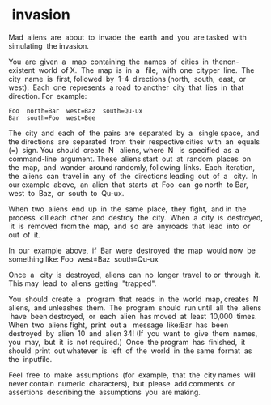  ​ invasion
==============
Mad​ ​ aliens​ ​ are​ ​ about​ ​ to​ ​ invade​ ​ the​ ​ earth​ ​ and​ ​ you​ ​ are​ ​ tasked​ ​ with​ ​ simulating​ ​ the
invasion.


You​ ​ are​ ​ given​ ​ a ​ ​ map​ ​ containing​ ​ the​ ​ names​ ​ of​ ​ cities​ ​ in​ ​ the​ ​ non-existent​ ​ world​ ​ of
X.​ ​ The​ ​ map​ ​ is​ ​ in​ ​ a ​ ​ file,​ ​ with​ ​ one​ ​ city​ ​ per​ ​ line.​ ​ The​ ​ city​ ​ name​ ​ is​ ​ first,
followed​ ​ by​ ​ 1-4​ ​ directions​ ​ (north,​ ​ south,​ ​ east,​ ​ or​ ​ west).​ ​ Each​ ​ one​ ​ represents​ ​ a
road​ ​ to​ ​ another​ ​ city​ ​ that​ ​ lies​ ​ in​ ​ that​ ​ direction.
For​ ​ example:

```
Foo​ ​ north=Bar​ ​ west=Baz​ ​ south=Qu-ux
Bar​ ​ south=Foo​ ​ west=Bee
```

The​ ​ city​ ​ and​ ​ each​ ​ of​ ​ the​ ​ pairs​ ​ are​ ​ separated​ ​ by​ ​ a ​ ​ single​ ​ space,​ ​ and​ ​ the
directions​ ​ are​ ​ separated​ ​ from​ ​ their​ ​ respective​ ​ cities​ ​ with​ ​ an​ ​ equals​ ​ (=)​ ​ sign.
You​ ​ should​ ​ create​ ​ N ​ ​ aliens,​ ​ where​ ​ N ​ ​ is​ ​ specified​ ​ as​ ​ a ​ ​ command-line​ ​ argument.
These​ ​ aliens​ ​ start​ ​ out​ ​ at​ ​ random​ ​ places​ ​ on​ ​ the​ ​ map,​ ​ and​ ​ wander​ ​ around​ ​ randomly,
following​ ​ links.​ ​ Each​ ​ iteration,​ ​ the​ ​ aliens​ ​ can​ ​ travel​ ​ in​ ​ any​ ​ of​ ​ the​ ​ directions
leading​ ​ out​ ​ of​ ​ a ​ ​ city.​ ​ In​ ​ our​ ​ example​ ​ above,​ ​ an​ ​ alien​ ​ that​ ​ starts​ ​ at​ ​ Foo​ ​ can​ ​ go
north​ ​ to​ ​ Bar,​ ​ west​ ​ to​ ​ Baz,​ ​ or​ ​ south​ ​ to​ ​ Qu-ux.

When​ ​ two​ ​ aliens​ ​ end​ ​ up​ ​ in​ ​ the​ ​ same​ ​ place,​ ​ they​ ​ fight,​ ​ and​ ​ in​ ​ the​ ​ process​ ​ kill
each​ ​ other​ ​ and​ ​ destroy​ ​ the​ ​ city.​ ​ When​ ​ a ​ ​ city​ ​ is​ ​ destroyed,​ ​ it​ ​ is​ ​ removed​ ​ from
the​ ​ map,​ ​ and​ ​ so​ ​ are​ ​ any​ ​ roads​ ​ that​ ​ lead​ ​ into​ ​ or​ ​ out​ ​ of​ ​ it.

In​ ​ our​ ​ example​ ​ above,​ ​ if​ ​ Bar​ ​ were​ ​ destroyed​ ​ the​ ​ map​ ​ would​ ​ now​ ​ be​ ​ something
like:
Foo​ ​ west=Baz​ ​ south=Qu-ux


Once​ ​ a ​ ​ city​ ​ is​ ​ destroyed,​ ​ aliens​ ​ can​ ​ no​ ​ longer​ ​ travel​ ​ to​ ​ or​ ​ through​ ​ it.​ ​ This
may​ ​ lead​ ​ to​ ​ aliens​ ​ getting​ ​ "trapped".


You​ ​ should​ ​ create​ ​ a ​ ​ program​ ​ that​ ​ reads​ ​ in​ ​ the​ ​ world​ ​ map,​ ​ creates​ ​ N ​ ​ aliens,​ ​ and
unleashes​ ​ them.​ ​ The​ ​ program​ ​ should​ ​ run​ ​ until​ ​ all​ ​ the​ ​ aliens​ ​ have​ ​ been
destroyed,​ ​ or​ ​ each​ ​ alien​ ​ has​ ​ moved​ ​ at​ ​ least​ ​ 10,000​ ​ times.​ ​ When​ ​ two​ ​ aliens
fight,​ ​ print​ ​ out​ ​ a ​ ​ message​ ​ like:Bar​ ​ has​ ​ been​ ​ destroyed​ ​ by​ ​ alien​ ​ 10​ ​ and​ ​ alien​ ​ 34!
(If​ ​ you​ ​ want​ ​ to​ ​ give​ ​ them​ ​ names,​ ​ you​ ​ may,​ ​ but​ ​ it​ ​ is​ ​ not​ ​ required.)​ ​ Once​ ​ the
program​ ​ has​ ​ finished,​ ​ it​ ​ should​ ​ print​ ​ out​ ​ whatever​ ​ is​ ​ left​ ​ of​ ​ the​ ​ world​ ​ in​ ​ the
same​ ​ format​ ​ as​ ​ the​ ​ input​ ​ file.


Feel​ ​ free​ ​ to​ ​ make​ ​ assumptions​ ​ (for​ ​ example,​ ​ that​ ​ the​ ​ city​ ​ names​ ​ will​ ​ never
contain​ ​ numeric​ ​ characters),​ ​ but​ ​ please​ ​ add​ ​ comments​ ​ or​ ​ assertions​ ​ describing
the​ ​ assumptions​ ​ you​ ​ are​ ​ making.